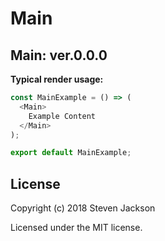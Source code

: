 Main
================
Main: ver.0.0.0 
---
**Typical render usage:**

```js
const MainExample = () => (
  <Main>
    Example Content
  </Main>
);

export default MainExample;
```

## License
Copyright (c) 2018 Steven Jackson

Licensed under the MIT license.
